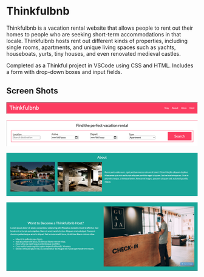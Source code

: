 # Thinkfulbnb

Thinkfulbnb is a vacation rental website that allows people to rent out their homes to people who are seeking short-term accommodations in that locale. Thinkfulbnb hosts rent out different kinds of properties, including single rooms, apartments, and unique living spaces such as yachts, houseboats, yurts, tiny houses, and even renovated medieval castles.

Completed as a Thinkful project in VSCode using CSS and HTML. Includes a form with drop-down boxes and input fields.

## Screen Shots

![Navigation desktop](./images/navigation-desktop.png)


![Search form desktop](./images/search-form-desktop.png)


![About desktop](./images/about-desktop.png)


![Host desktop](./images/host-desktop.png)
